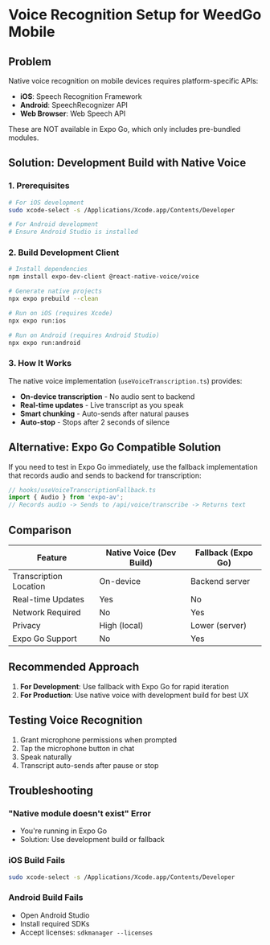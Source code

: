 # Voice Recognition Setup for WeedGo Mobile

## Problem
Native voice recognition on mobile devices requires platform-specific APIs:
- **iOS**: Speech Recognition Framework
- **Android**: SpeechRecognizer API
- **Web Browser**: Web Speech API

These are NOT available in Expo Go, which only includes pre-bundled modules.

## Solution: Development Build with Native Voice

### 1. Prerequisites
```bash
# For iOS development
sudo xcode-select -s /Applications/Xcode.app/Contents/Developer

# For Android development
# Ensure Android Studio is installed
```

### 2. Build Development Client

```bash
# Install dependencies
npm install expo-dev-client @react-native-voice/voice

# Generate native projects
npx expo prebuild --clean

# Run on iOS (requires Xcode)
npx expo run:ios

# Run on Android (requires Android Studio)
npx expo run:android
```

### 3. How It Works

The native voice implementation (`useVoiceTranscription.ts`) provides:
- **On-device transcription** - No audio sent to backend
- **Real-time updates** - Live transcript as you speak
- **Smart chunking** - Auto-sends after natural pauses
- **Auto-stop** - Stops after 2 seconds of silence

## Alternative: Expo Go Compatible Solution

If you need to test in Expo Go immediately, use the fallback implementation that records audio and sends to backend for transcription:

```typescript
// hooks/useVoiceTranscriptionFallback.ts
import { Audio } from 'expo-av';
// Records audio -> Sends to /api/voice/transcribe -> Returns text
```

## Comparison

| Feature | Native Voice (Dev Build) | Fallback (Expo Go) |
|---------|-------------------------|-------------------|
| Transcription Location | On-device | Backend server |
| Real-time Updates | Yes | No |
| Network Required | No | Yes |
| Privacy | High (local) | Lower (server) |
| Expo Go Support | No | Yes |

## Recommended Approach

1. **For Development**: Use fallback with Expo Go for rapid iteration
2. **For Production**: Use native voice with development build for best UX

## Testing Voice Recognition

1. Grant microphone permissions when prompted
2. Tap the microphone button in chat
3. Speak naturally
4. Transcript auto-sends after pause or stop

## Troubleshooting

### "Native module doesn't exist" Error
- You're running in Expo Go
- Solution: Use development build or fallback

### iOS Build Fails
```bash
sudo xcode-select -s /Applications/Xcode.app/Contents/Developer
```

### Android Build Fails
- Open Android Studio
- Install required SDKs
- Accept licenses: `sdkmanager --licenses`